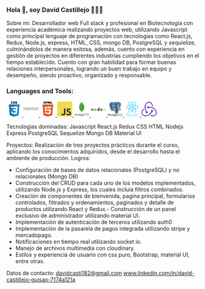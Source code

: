### Hola 👋, soy David Castillejo 👨🏻‍💻

Sobre mi:
Desarrollador web Full stack y profesional en Biotecnología con experiencia académica realizando proyectos web, utilizando Javascript como principal lenguaje de programación con tecnologías como React.js, Redux, Node.js, express, HTML, CSS, mongo DB, PostgreSQL y sequielize, culminándolos de manera exitosa, además, cuento con experiencia en gestión de proyectos en diferentes industrias cumpliendo los objetivos en el tiempo establecido.
Cuento con gran habilidad para formar buenas relaciones interpersonales, logrando un buen trabajo en equipo y desempeño, siendo proactivo, organizado y responsable.

<h3 align="left">Languages and Tools:</h3>
<p align="left"> <a href="https://www.w3schools.com/css/" target="_blank" rel="noreferrer"> <img src="https://raw.githubusercontent.com/devicons/devicon/master/icons/css3/css3-original-wordmark.svg" alt="css3" width="40" height="40"/> </a> <a href="https://expressjs.com" target="_blank" rel="noreferrer"> <img src="https://raw.githubusercontent.com/devicons/devicon/master/icons/express/express-original-wordmark.svg" alt="express" width="40" height="40"/> </a> <a href="https://www.w3.org/html/" target="_blank" rel="noreferrer"> <img src="https://raw.githubusercontent.com/devicons/devicon/master/icons/html5/html5-original-wordmark.svg" alt="html5" width="40" height="40"/> </a> <a href="https://developer.mozilla.org/en-US/docs/Web/JavaScript" target="_blank" rel="noreferrer"> <img src="https://raw.githubusercontent.com/devicons/devicon/master/icons/javascript/javascript-original.svg" alt="javascript" width="40" height="40"/> </a> <a href="https://www.mongodb.com/" target="_blank" rel="noreferrer"> <img src="https://raw.githubusercontent.com/devicons/devicon/master/icons/mongodb/mongodb-original-wordmark.svg" alt="mongodb" width="40" height="40"/> </a> <a href="https://nodejs.org" target="_blank" rel="noreferrer"> <img src="https://raw.githubusercontent.com/devicons/devicon/master/icons/nodejs/nodejs-original-wordmark.svg" alt="nodejs" width="40" height="40"/> </a> <a href="https://www.postgresql.org" target="_blank" rel="noreferrer"> <img src="https://raw.githubusercontent.com/devicons/devicon/master/icons/postgresql/postgresql-original-wordmark.svg" alt="postgresql" width="40" height="40"/> </a> <a href="https://reactjs.org/" target="_blank" rel="noreferrer"> <img src="https://raw.githubusercontent.com/devicons/devicon/master/icons/react/react-original-wordmark.svg" alt="react" width="40" height="40"/> </a> <a href="https://redux.js.org" target="_blank" rel="noreferrer"> <img src="https://raw.githubusercontent.com/devicons/devicon/master/icons/redux/redux-original.svg" alt="redux" width="40" height="40"/> </a> </p>

Tecnologias dominadas:
Javascript
React.js
Redux
CSS
HTML
Nodejs
Express
PostgreSQL
Sequelize
Mongo DB
Material UI

Proyectos:
Realización de tres proyectos prácticos durante el curso, aplicando los conocimientos adquiridos, desde el desarrollo hasta el ambiente de producción.
Logros:
- Configuración de bases de datos relacionales (PostgreSQL) y no relacionales (Mongo DB)
- Construcción del CRUD para cada uno de los modelos implementados, utilizando Node.js y Express, los cuales incluía filtros combinados.
- Creación de componentes de bienvenida, pagina principal, formularios controlados, filtrados y ordenamientos, paginados y detalle de productos utilizando React y Redux.- Construcción de un panel exclusivo de administrador utilizando material UI.
- Implementación de autenticación de terceros utilizando auth0
- Implementación de la pasarela de pagos integrada utilizando stripe y mercadopago.
- Notificaciones en tiempo real utilizando socket io.
- Manejo de archivos multimedia con cloudinary.
- Estilos y experiencia de usuario con css puro, Bootstrap, material UI, entre otras.

Datos de contacto:
davidcasti182@gmail.com
www.linkedin.com/in/david-castillejo-guisao-7174a121a


